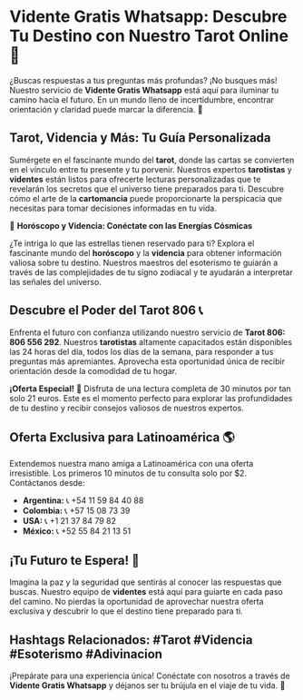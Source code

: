 # **Vidente Gratis Whatsapp: Descubre Tu Destino con Nuestro Tarot Online 🌟**

¿Buscas respuestas a tus preguntas más profundas? ¡No busques más! Nuestro servicio de **Vidente Gratis Whatsapp** está aquí para iluminar tu camino hacia el futuro. En un mundo lleno de incertidumbre, encontrar orientación y claridad puede marcar la diferencia. 🌌

## **Tarot, Videncia y Más: Tu Guía Personalizada**

Sumérgete en el fascinante mundo del **tarot**, donde las cartas se convierten en el vínculo entre tu presente y tu porvenir. Nuestros expertos **tarotistas** y **videntes** están listos para ofrecerte lecturas personalizadas que te revelarán los secretos que el universo tiene preparados para ti. Descubre cómo el arte de la **cartomancia** puede proporcionarte la perspicacia que necesitas para tomar decisiones informadas en tu vida.

🌟 **Horóscopo y Videncia: Conéctate con las Energías Cósmicas**

¿Te intriga lo que las estrellas tienen reservado para ti? Explora el fascinante mundo del **horóscopo** y la **videncia** para obtener información valiosa sobre tu destino. Nuestros maestros del esoterismo te guiarán a través de las complejidades de tu signo zodiacal y te ayudarán a interpretar las señales del universo.

## **Descubre el Poder del Tarot 806 📞**

Enfrenta el futuro con confianza utilizando nuestro servicio de **Tarot 806: 806 556 292**. Nuestros **tarotistas** altamente capacitados están disponibles las 24 horas del día, todos los días de la semana, para responder a tus preguntas más apremiantes. Aprovecha esta oportunidad única de recibir orientación desde la comodidad de tu hogar.

**¡Oferta Especial!** 🔮 Disfruta de una lectura completa de 30 minutos por tan solo 21 euros. Este es el momento perfecto para explorar las profundidades de tu destino y recibir consejos valiosos de nuestros expertos.

## **Oferta Exclusiva para Latinoamérica 🌎**

Extendemos nuestra mano amiga a Latinoamérica con una oferta irresistible. Los primeros 10 minutos de tu consulta solo por $2. Contáctanos desde:

- **Argentina:** 📞 +54 11 59 84 40 88
- **Colombia:** 📞 +57 15 08 73 39
- **USA:** 📞 +1 21 37 84 79 82
- **México:** 📞 +52 55 84 21 13 51

## **¡Tu Futuro te Espera! 🌠**

Imagina la paz y la seguridad que sentirás al conocer las respuestas que buscas. Nuestro equipo de **videntes** está aquí para guiarte en cada paso del camino. No pierdas la oportunidad de aprovechar nuestra oferta exclusiva y descubrir lo que el destino tiene preparado para ti.

## **Hashtags Relacionados: #Tarot #Videncia #Esoterismo #Adivinacion**

¡Prepárate para una experiencia única! Conéctate con nosotros a través de **Vidente Gratis Whatsapp** y déjanos ser tu brújula en el viaje de tu vida. 🌈
